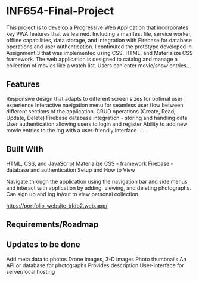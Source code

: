 # INF654-Final-Project
This project is to develop a Progressive Web Application that incorporates key PWA features that we learned. Including a manifest file, service worker, offline capabilities, data storage, and integration with Firebase for database operations and user authentication. I continuted the prototype developed in Assignment 3 that was implemented using CSS, HTML, and Materialize CSS framework. The web application is designed to catalog and manage a collection of movies like a watch list. Users can enter movie/show entries...

## Features
Responsive design that adapts to different screen sizes for optimal user experience
Interactive navigation menu for seamless user flow between different sections of the application.
CRUD operations (Create, Read, Update, Delete)
Firebase database integration - storing and handling data
User authentication allowing users to login and register
Ability to add new movie entries to the log with a user-friendly interface.
...
## Built With
HTML, CSS, and JavaScript
Materialize CSS - framework
Firebase - database and authentication
Setup and How to View

Navigate through the application using the navigation bar and side menus and interact with application by adding, viewing, and deleting photographs. Can sign up and log in/out to view personal collection.

https://portfolio-website-bfdb2.web.app/

## Requirements/Roadmap


## Updates to be done
Add meta data to photos
Drone images, 3-D images
Photo thumbnails
An API or database for photographs
Provides description
User-interface for server/local hosting

